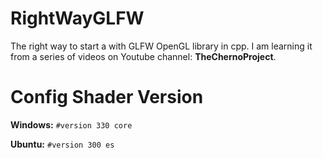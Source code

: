 # RightWayGLFW
The right way to start a with GLFW OpenGL library in cpp.
I am learning it from a series of videos on Youtube channel: **TheChernoProject**.

# Config Shader Version
**Windows:** <code>#version 330 core</code>

**Ubuntu:** <code>#version 300 es</code>